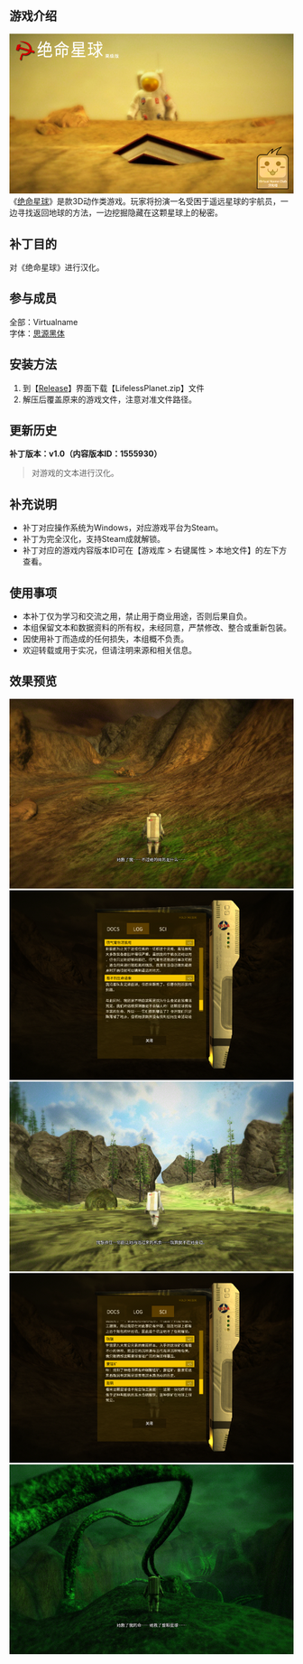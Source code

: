 ## 游戏介绍
![封面](https://github.com/VirtualCup/LifelessPlanet_CN/blob/master/Preview/Cover.png?raw=true "封面")
《[绝命星球](https://store.steampowered.com/app/261530/)》是款3D动作类游戏。玩家将扮演一名受困于遥远星球的宇航员，一边寻找返回地球的方法，一边挖掘隐藏在这颗星球上的秘密。

## 补丁目的
对《绝命星球》进行汉化。

## 参与成员
全部：Virtualname   
字体：[思源黑体](https://github.com/adobe-fonts/source-han-sans)

## 安装方法
1. 到【[Release](https://github.com/VirtualCup/LifelessPlanet_CN/releases "发布页面")】界面下载【LifelessPlanet.zip】文件
2. 解压后覆盖原来的游戏文件，注意对准文件路径。

## 更新历史
**补丁版本：v1.0（内容版本ID：1555930）**
> 对游戏的文本进行汉化。     

## 补充说明
* 补丁对应操作系统为Windows，对应游戏平台为Steam。
* 补丁为完全汉化，支持Steam成就解锁。
* 补丁对应的游戏内容版本ID可在【游戏库 > 右键属性 > 本地文件】的左下方查看。

## 使用事项
* 本补丁仅为学习和交流之用，禁止用于商业用途，否则后果自负。   
* 本组保留文本和数据资料的所有权，未经同意，严禁修改、整合或重新包装。  
* 因使用补丁而造成的任何损失，本组概不负责。   
* 欢迎转载或用于实况，但请注明来源和相关信息。    

## 效果预览
![预览图 1](https://github.com/VirtualCup/LifelessPlanet_CN/blob/master/Preview/Preview_1.png?raw=true "预览图 1")   
![预览图 2](https://github.com/VirtualCup/LifelessPlanet_CN/blob/master/Preview/Preview_2.png?raw=true "预览图 2")  
![预览图 3](https://github.com/VirtualCup/LifelessPlanet_CN/blob/master/Preview/Preview_3.png?raw=true "预览图 3")  
![预览图 4](https://github.com/VirtualCup/LifelessPlanet_CN/blob/master/Preview/Preview_4.png?raw=true "预览图 4")   
![预览图 4](https://github.com/VirtualCup/LifelessPlanet_CN/blob/master/Preview/Preview_5.png?raw=true "预览图 5")   
